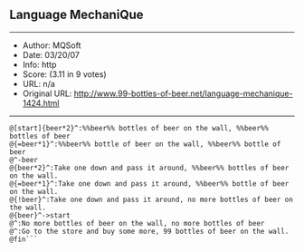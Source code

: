 
## Language MechaniQue ##
---
- Author: MQSoft
- Date: 03/20/07
- Info: http
- Score:  (3.11 in 9 votes)
- URL: n/a
- Original URL: http://www.99-bottles-of-beer.net/language-mechanique-1424.html
---

```@^+beer*99
@[start]{beer*2}^:%%beer%% bottles of beer on the wall, %%beer%% bottles of beer
@{=beer*1}^:%%beer%% bottle of beer on the wall, %%beer%% bottle of beer
@^-beer
@{beer*2}^:Take one down and pass it around, %%beer%% bottles of beer on the wall.
@{=beer*1}^:Take one down and pass it around, %%beer%% bottle of beer on the wall.
@{!beer}^:Take one down and pass it around, no more bottles of beer on the wall.
@{beer}^->start
@^:No more bottles of beer on the wall, no more bottles of beer
@^:Go to the store and buy some more, 99 bottles of beer on the wall.
@fin```
